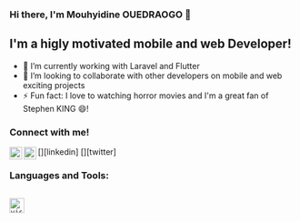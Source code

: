 <!--
**mouhyib27/mouhyib27** is a ✨ _special_ ✨ repository because its `README.md` (this file) appears on your GitHub profile.

Here are some ideas to get you started:

- 🔭 I’m currently working on ...
- 🌱 I’m currently learning ...
- 👯 I’m looking to collaborate on ...
- 🤔 I’m looking for help with ...
- 💬 Ask me about ...
- 📫 How to reach me: ...
- 😄 Pronouns: ...
- ⚡ Fun fact: ...
-->

### Hi there, I'm Mouhyidine OUEDRAOGO 👋

## I'm a higly motivated mobile and web Developer!

- 🌱 I’m currently working with Laravel and Flutter
- 👯 I’m looking to collaborate with other developers on mobile and web exciting projects
- ⚡ Fun fact: I love to watching horror movies and I'm a great fan of Stephen KING 😄!


### Connect with me!

[<img align="left" alt="Mouhyib | LinkedIn" width="22px" src="https://cdn.jsdelivr.net/npm/simple-icons@v3/icons/linkedin.svg" />][linkedin]
[<img align="left" alt="Mouhyib | Twitter" width="22px" src="https://cdn.jsdelivr.net/npm/simple-icons@v3/icons/twitter.svg" />][twitter]


### Languages and Tools:

[<code>
<img alt="visual studio code" width="26px" src="https://img.icons8.com/fluent/240/000000/visual-studio-code-2019.png" />
</code>](https://code.visualstudio.com/)